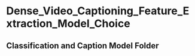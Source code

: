 # Dense_Video_Captioning_Feature_Extraction_Model_Choice
## Classification and Caption Model Folder
